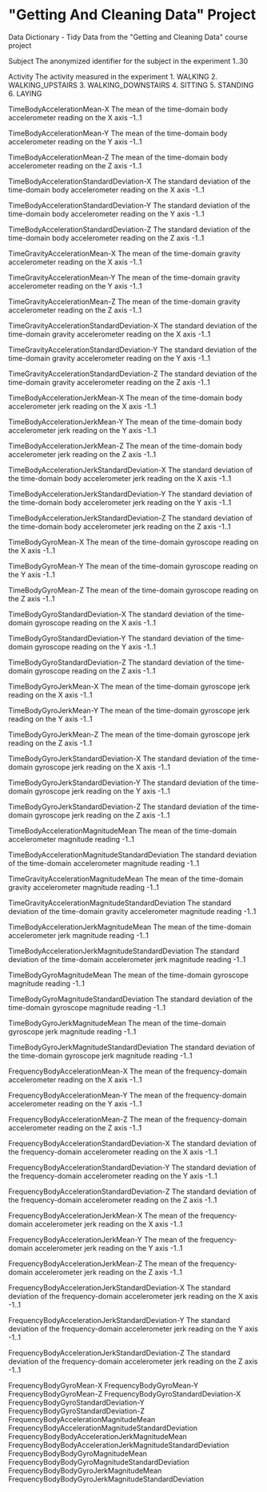 # "Getting And Cleaning Data" Project
Data Dictionary - Tidy Data from the "Getting and Cleaning Data" course project

Subject
    The anonymized identifier for the subject in the experiment
    1..30
    
Activity
    The activity measured in the experiment
    1. WALKING
    2. WALKING_UPSTAIRS
    3. WALKING_DOWNSTAIRS
    4. SITTING
    5. STANDING
    6. LAYING

TimeBodyAccelerationMean-X
    The mean of the time-domain body accelerometer reading on the X axis
    -1..1

TimeBodyAccelerationMean-Y
    The mean of the time-domain body accelerometer reading on the Y axis
    -1..1

TimeBodyAccelerationMean-Z
    The mean of the time-domain body accelerometer reading on the Z axis
    -1..1

TimeBodyAccelerationStandardDeviation-X
    The standard deviation of the time-domain body accelerometer reading on the X axis
    -1..1

TimeBodyAccelerationStandardDeviation-Y
    The standard deviation of the time-domain body accelerometer reading on the Y axis
    -1..1

TimeBodyAccelerationStandardDeviation-Z
    The standard deviation of the time-domain body accelerometer reading on the Z axis
    -1..1

TimeGravityAccelerationMean-X
    The mean of the time-domain gravity accelerometer reading on the X axis
    -1..1

TimeGravityAccelerationMean-Y
    The mean of the time-domain gravity accelerometer reading on the Y axis
    -1..1

TimeGravityAccelerationMean-Z
    The mean of the time-domain gravity accelerometer reading on the Z axis
    -1..1

TimeGravityAccelerationStandardDeviation-X
    The standard deviation of the time-domain gravity accelerometer reading on the X axis
    -1..1
    
TimeGravityAccelerationStandardDeviation-Y
    The standard deviation of the time-domain gravity accelerometer reading on the Y axis
    -1..1
    
TimeGravityAccelerationStandardDeviation-Z
    The standard deviation of the time-domain gravity accelerometer reading on the Z axis
    -1..1
    
TimeBodyAccelerationJerkMean-X
    The mean of the time-domain body accelerometer jerk reading on the X axis
    -1..1

TimeBodyAccelerationJerkMean-Y
    The mean of the time-domain body accelerometer jerk reading on the Y axis
    -1..1

TimeBodyAccelerationJerkMean-Z
    The mean of the time-domain body accelerometer jerk reading on the Z axis
    -1..1

TimeBodyAccelerationJerkStandardDeviation-X
    The standard deviation of the time-domain body accelerometer jerk reading on the X axis
    -1..1
    
TimeBodyAccelerationJerkStandardDeviation-Y
    The standard deviation of the time-domain body accelerometer jerk reading on the Y axis
    -1..1
    
TimeBodyAccelerationJerkStandardDeviation-Z
    The standard deviation of the time-domain body accelerometer jerk reading on the Z axis
    -1..1
    
TimeBodyGyroMean-X
    The mean of the time-domain gyroscope reading on the X axis
    -1..1
    
TimeBodyGyroMean-Y
    The mean of the time-domain gyroscope reading on the Y axis
    -1..1
    
TimeBodyGyroMean-Z
    The mean of the time-domain gyroscope reading on the Z axis
    -1..1
    
TimeBodyGyroStandardDeviation-X
    The standard deviation of the time-domain gyroscope reading on the X axis
    -1..1
    
TimeBodyGyroStandardDeviation-Y
    The standard deviation of the time-domain gyroscope reading on the Y axis
    -1..1
    
TimeBodyGyroStandardDeviation-Z
    The standard deviation of the time-domain gyroscope reading on the Z axis
    -1..1
    
TimeBodyGyroJerkMean-X
    The mean of the time-domain gyroscope jerk reading on the X axis
    -1..1
    
TimeBodyGyroJerkMean-Y
    The mean of the time-domain gyroscope jerk reading on the Y axis
    -1..1
    
TimeBodyGyroJerkMean-Z
    The mean of the time-domain gyroscope jerk reading on the Z axis
    -1..1
    
TimeBodyGyroJerkStandardDeviation-X
    The standard deviation of the time-domain gyroscope jerk reading on the X axis
    -1..1
    
TimeBodyGyroJerkStandardDeviation-Y
    The standard deviation of the time-domain gyroscope jerk reading on the Y axis
    -1..1
    
TimeBodyGyroJerkStandardDeviation-Z
    The standard deviation of the time-domain gyroscope jerk reading on the Z axis
    -1..1
    
TimeBodyAccelerationMagnitudeMean
    The mean of the time-domain accelerometer magnitude reading
    -1..1
    
TimeBodyAccelerationMagnitudeStandardDeviation
    The standard deviation of the time-domain accelerometer magnitude reading
    -1..1
    
TimeGravityAccelerationMagnitudeMean
    The mean of the time-domain gravity accelerometer magnitude reading
    -1..1
    
TimeGravityAccelerationMagnitudeStandardDeviation
    The standard deviation of the time-domain gravity accelerometer magnitude reading
    -1..1
    
TimeBodyAccelerationJerkMagnitudeMean
    The mean of the time-domain accelerometer jerk magnitude reading
    -1..1
    
TimeBodyAccelerationJerkMagnitudeStandardDeviation
    The standard deviation of the time-domain accelerometer jerk magnitude reading
    -1..1
    
TimeBodyGyroMagnitudeMean
    The mean of the time-domain gyroscope magnitude reading
    -1..1
    
TimeBodyGyroMagnitudeStandardDeviation
    The standard deviation of the time-domain gyroscope magnitude reading
    -1..1
    
TimeBodyGyroJerkMagnitudeMean
    The mean of the time-domain gyroscope jerk magnitude reading
    -1..1
    
TimeBodyGyroJerkMagnitudeStandardDeviation
    The standard deviation of the time-domain gyroscope jerk magnitude reading
    -1..1
    
FrequencyBodyAccelerationMean-X
    The mean of the frequency-domain accelerometer reading on the X axis
    -1..1
    
FrequencyBodyAccelerationMean-Y
    The mean of the frequency-domain accelerometer reading on the Y axis
    -1..1
    
FrequencyBodyAccelerationMean-Z
    The mean of the frequency-domain accelerometer reading on the Z axis
    -1..1
    
FrequencyBodyAccelerationStandardDeviation-X
    The standard deviation of the frequency-domain accelerometer reading on the X axis
    -1..1
    
FrequencyBodyAccelerationStandardDeviation-Y
    The standard deviation of the frequency-domain accelerometer reading on the Y axis
    -1..1
    
FrequencyBodyAccelerationStandardDeviation-Z
    The standard deviation of the frequency-domain accelerometer reading on the Z axis
    -1..1
    
FrequencyBodyAccelerationJerkMean-X
    The mean of the frequency-domain accelerometer jerk reading on the X axis
    -1..1
    
FrequencyBodyAccelerationJerkMean-Y
    The mean of the frequency-domain accelerometer jerk reading on the Y axis
    -1..1
    
FrequencyBodyAccelerationJerkMean-Z
    The mean of the frequency-domain accelerometer jerk reading on the Z axis
    -1..1
    
FrequencyBodyAccelerationJerkStandardDeviation-X
    The standard deviation of the frequency-domain accelerometer jerk reading on the X axis
    -1..1
    
FrequencyBodyAccelerationJerkStandardDeviation-Y
    The standard deviation of the frequency-domain accelerometer jerk reading on the Y axis
    -1..1
    
FrequencyBodyAccelerationJerkStandardDeviation-Z
    The standard deviation of the frequency-domain accelerometer jerk reading on the Z axis
    -1..1
    
FrequencyBodyGyroMean-X
FrequencyBodyGyroMean-Y
FrequencyBodyGyroMean-Z
FrequencyBodyGyroStandardDeviation-X
FrequencyBodyGyroStandardDeviation-Y
FrequencyBodyGyroStandardDeviation-Z
FrequencyBodyAccelerationMagnitudeMean
FrequencyBodyAccelerationMagnitudeStandardDeviation
FrequencyBodyBodyAccelerationJerkMagnitudeMean
FrequencyBodyBodyAccelerationJerkMagnitudeStandardDeviation
FrequencyBodyBodyGyroMagnitudeMean
FrequencyBodyBodyGyroMagnitudeStandardDeviation
FrequencyBodyBodyGyroJerkMagnitudeMean
FrequencyBodyBodyGyroJerkMagnitudeStandardDeviation